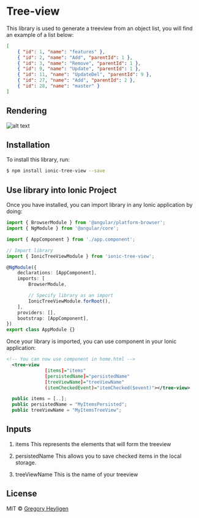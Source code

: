 # Tree-view

This library is used to generate a treeview from an object list, you will find an example of a list below:

```json
[
    { "id": 1, "name": "features" },
    { "id": 2, "name": "Add", "parentId": 1 },
    { "id": 3, "name": "Remove", "parentId": 1 },
    { "id": 9, "name": "Update", "parentId": 1 },
    { "id": 11, "name": "UpdateDel", "parentId": 9 },
    { "id": 27, "name": "Add", "parentId": 2 },
    { "id": 28, "name": "master" }
]
```

## Rendering

![alt text](https://user-images.githubusercontent.com/17003290/37466561-5949cd60-285e-11e8-93a2-4b33662a20ed.png)

## Installation

To install this library, run:

```bash
$ npm install ionic-tree-view --save
```

## Use library into Ionic Project

Once you have installed, you can import library in any Ionic application by doing:

```typescript
import { BrowserModule } from '@angular/platform-browser';
import { NgModule } from '@angular/core';

import { AppComponent } from './app.component';

// Import library
import { IonicTreeViewModule } from 'ionic-tree-view';

@NgModule({
    declarations: [AppComponent],
    imports: [
        BrowserModule,

        // Specify library as an import
        IonicTreeViewModule.forRoot(),
    ],
    providers: [],
    bootstrap: [AppComponent],
})
export class AppModule {}
```

Once your library is imported, you can use component in your Ionic application:

```xml
<!-- You can now use component in home.html -->
  <tree-view
              [items]="items"
              [persistedName]="persistedName"
              [treeViewName]="treeViewName"
              (itemCheckedEvent)="itemChecked($event)"></tree-view>
```

```typescript
  public items = [..];
  public persistedName = "MyItemsPersisted";
  public treeViewName = "MyItemsTreeView";
```

## Inputs

1. items
   This represents the elements that will form the treeview

2. persistedName
   This allows you to save checked items in the local storage.

3. treeViewName
   This is the name of your treeview

## License

MIT © [Gregory Heyligen](mailto:cudderheyl@gmail.com)

